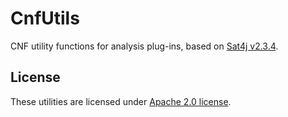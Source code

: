 # CnfUtils
CNF utility functions for analysis plug-ins, based on 
[Sat4j v2.3.4](http://www.sat4j.org/).

## License
These utilities are licensed under
[Apache 2.0 license](http://www.apache.org/licenses/LICENSE-2.0.html).